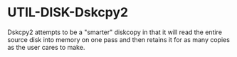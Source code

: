 # UTIL-DISK-Dskcpy2
Dskcpy2 attempts to be a "smarter" diskcopy in that it will read the entire source disk into memory on one pass and then retains it for as many copies as the user cares to make.
